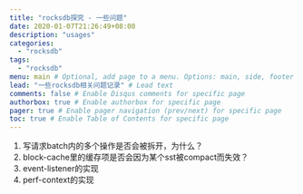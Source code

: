 ```yaml
---
title: "rocksdb探究 - 一些问题"
date: 2020-01-07T21:26:49+08:00
description: "usages"
categories:
  - "rocksdb"
tags:
  - "rocksdb"
menu: main # Optional, add page to a menu. Options: main, side, footer
lead: "一些rocksdb相关问题记录" # Lead text
comments: false # Enable Disqus comments for specific page
authorbox: true # Enable authorbox for specific page
pager: true # Enable pager navigation (prev/next) for specific page
toc: true # Enable Table of Contents for specific page
---
```


1. 写请求batch内的多个操作是否会被拆开，为什么？
2. block-cache里的缓存项是否会因为某个sst被compact而失效？
3. event-listener的实现
4. perf-context的实现

